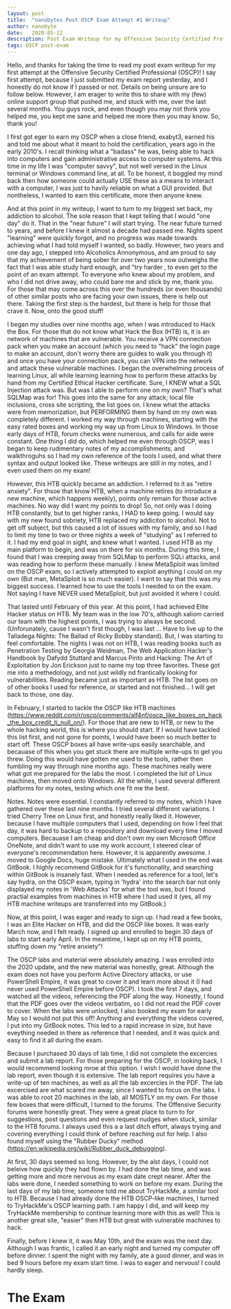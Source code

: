 ```yaml
---
layout: post
title:  "nanobytes Post OSCP Exam Attempt #1 Writeup"
author: nanobyte
date:   2020-05-12
description: Post Exam Writeup for my Offensive Security Certified Professional (OSCP) Attempt #1
tags: OSCP post-exam
---
```


Hello, and thanks for taking the time to read my post exam writeup for my first attempt at the Offensive Security Certified Professional (OSCP)! I say first attempt, because I just submitted my exam report yesterday, and I honestly do not know if I passed or not. Details on being unsure are to follow below. However, I am erager to write this to share with my (few) online support group that pushed me, and stuck with me, over the last several months. You guys rock, and even though you may not think you helped me, you kept me sane and helped me more then you may know. So, thank you!

I first got eger to earn my OSCP when a close friend, exabyt3, earned his and told me about what it meant to hold the certification, years ago in the early 2010's. I recall thinking what a "badass" he was, being able to hack into computers and gain administrative access to computer systems. At this time in my life I was "computer savvy", but not well versed in the Linux terminal or Windows command line, at all. To be honest, it boggled my mind back then how someone could actually USE these as a means to interact with a computer, I was just to havily reliable on what a GUI provided. But nontheless, I wanted to earn this certificate, more then anyone knew.

And at this point in my writeup, I want to turn to my biggest set back, my addiction to alcohol. The sole reason that I kept telling that I would "one day" do it. That in the "near future" I will start trying. The near future turned to years, and before I knew it almost a decade had passed me. Nights spent "learning" were quickly forgot, and no progress was made towards achieving what I had told myself I wanted, so badly. However, two years and one day ago, I stepped into Alcoholics Annonymous, and am proud to say that my achievement of being sober for over two years now outweighs the fact that I was able study hard enough, and "try harder
, to even get to the point of an exam attempt. To everyone who knew about my problem, and who I did not drive away, who could bare me and stick by me, thank you. For those that may come across this over the hundreds (or even thousands) of other similar posts who are facing your own issues, there is help out there. Taking the first step is the hardest, but there is help for those that crave it. Now, onto the good stuff!

I began my studies over nine months ago, when I was introduced to Hack the Box. For those that do not know what Hack the Box (HTB) is, it is an network of machines that are vulnerable. You receive a VPN connection pack when you make an account (which you need to "hack" the login page to make an account, don't worry there are guides to walk you through it) and once you have your connection pack, you can VPN into the network and attack these vulnerable machines. I began the overwhelming process of learning Linux, all while learning learning how to perform these attacks by hand from my Certified Ethical Hacker certificate. Sure, I KNEW what a SQL Injection attack was. But was I able to perform one on my own? That's what SQLMap was for! This goes into the same for any attack; local file inclusions, cross site scripting, the list goes on. I knew what the attacks were from memorization, but PERFORMING them by hand on my own was completely different. I worked my way through machines, starting with the easy rated boxes and working my way up from Linux to Windows. In those early days of HTB, forum checks were numerous, and calls for aide were constant. One thing I did do, which helped me even through OSCP, was I began to keep rudimentary notes of my accomplishments, and walkthroguhs so I had my own reference of the tools I used, and what there syntax and output looked like. These writeups are still in my notes, and I even used them on my exam!

However, this HTB quickly became an addiction. I referred to it as "retire anxiety". For thsoe that know HTB, when a machine retires (to introduce a new machine, which happens weekly), points only remain for those active machines. No way did I want my points to drop! So, not only was I doing HTB constantly, but to get higher ranks, I HAD to keep going. I would say with my new found sobriety, HTB replaced my addiciton to alcohol. Not to get off subject, but this caused a lot of issues with my family, and so I had to limit my time to two or three nights a week of "studying" as I referred to it. I had my end goal in sight, and knew what I wanted. I used HTB as my main platform to begin, and was on there for six months. During this time, I found that I was creeping away from SQLMap to perform SQLi attacks, and was reading how to perform these manually. I knew MetaSploit was limited on the OSCP exam, so I actively attempted to exploit anything I could on my own (But man, MetaSploit is so much easier). I want to say that this was my biggest success. I learned how to use the tools I needed to on the exam. Not saying I have NEVER used MetaSploit, but just avoided it where I could. 

That lasted until February of this year. At this point, I had achieved Elite Hacker status on HTB. My team was in the low 70's, although xaliom carried our team with the highest points, I was trying to always be second. (Unforunately, cause I wasn't first though, I was last ... Have to live up to the Talladega Nights: The Ballad of Ricky Bobby standard). But, I was starting to feel comfortable. The nights I was not on HTB, I was reading books such as Penetration Testing by Georgia Weidman, 
The Web Application Hacker's Handbook by Dafydd Stuttard and Marcus Pinto and Hacking: The Art of Exploitation by Jon Erickson just to name my top three favorites. These got me into a methedology, and not just wildly nd frantically looking for vulnerabilities. Reading became just as important as HTB. The list goes on of other books I used for reference, or started and not finished... I will get back to those, one day.

In February, I started to tackle the OSCP like HTB machines (https://www.reddit.com/r/oscp/comments/alf4nf/oscp_like_boxes_on_hack_the_box_credit_tj_null_on/). For those that are new to HTB, or new to the whole hacking world, this is where you should start. If I would have tackled this list first, and not gone for points, I would have been so much better to start off. These OSCP boxes all have write-ups easily searchable, and becauase of this when you get stuck there are multiple write-ups to get you threw. Doing this would have gotten me used to the tools, rather then fumbling my way through nine months ago. These machines really were what got me prepared for the labs the most. I completed the lsit of Linux machines, then moved onto Windows. All the while, I used several different platforms for my notes, testing which one fit me the best.

Notes. Notes were essential. I constantly referred to my notes, which I have gathered over these last nine months. I tried several different variations. I tried Cherry Tree on Linux first, and honestly really liked it. However, because I have multiple computers that I used, depending on how I feel that day, it was hard to backup to a repository and download every time I moved computers. Becauase I am cheap and don't own my own Microsoft Office OneNote, and didn't want to use my work account, I steered clear of everyone's recommendation here. However, it is apparently awesome. I moved to Google Docs, huge mistake. Ultimately what I used in the end was GitBook. I highly recommend GitBook for it's functionality, and searching within GitBook is insanely fast. When I needed as reference for a tool, let's say hydra, on the OSCP exam, typing in 'hydra' into the search bar not only displayed my notes in 'Web Attacks' for what the tool was, but I found practial examples from machines in HTB where I had used it (yes, all my HTB machine writeups are transferred into my GitBook.)

Now, at this point, I was eager and ready to sign up. I had read a few books, I was an Elite Hacker on HTB, and did the OSCP like boxes. It was early March now, and I felt ready. I signed up and enrolled to begin 30 days of labs to start early April. In the meantime, I kept up on my HTB points, stuffing down my "retire anxiety"!

The OSCP labs and material were absolutely amazing. I was enrolled into the 2020 update, and the new material was honestly, great. Although the exam does not have you perform Active Directory attacks, or use PowerShell Empire, it was great to cover it and learn more about it (I had never used PowerShell Empire before OSCP). I took the first 7 days, and watched all the videos, referencing the PDF along the way. Honestly, I found that the PDF goes over the videos verbatim, so I did not read the PDF cover to cover. When the labs were unlocked, I also booked my exam for early May so I would not put this off! Anything and everything the videos covered, I put into my GitBook notes. This led to a rapid increase in size, but have eveything needed in there as reference that I needed, and it was quick and easy to find it all during the exam.

Because I purchased 30 days of lab time, I did not complete the excercies and submit a lab report. For those preparing for the OSCP, in looking back, I would recommend looking mroe at this option. I wish I would have done the lab report, even though it is extensive. The lab report requires you have a write-up of ten machines, as well as all the lab excercies in the PDF. The lab excercised are what scared me away, since I wanted to focus on the labs. I was able to root 20 machines in the lab, all MOSTLY on my own. For those few boxes that were difficult, I turned to the forums. The Offensive Security forums were honestly great. They were a great place to turn to for suggestions, post questions and even request nudges when stuck, similar to the HTB forums. I always used this a a last ditch effort, always trying and covering everything I could think of before reaching out for help. I also found myself using the "Rubber Ducky" method (https://en.wikipedia.org/wiki/Rubber_duck_debugging).

At first, 30 days seemed so long. However, by the alst days, I could not beleive how quickly they had flown by. I had done the lab time, and was getting more and more nervous as my exam date crept nearer. After the labs were done, I needed something to work on before my exam. During the last days of my lab time, someone told me about TryHackMe, a similar tool to HTB. Because I had already done the HTB OSCP-like machines, I turned to TryHackMe's OSCP learning path. I am happy I did, and will keep my TryHackMe membership to continue learning more with this as well! This is another great site, "easier" then HTB but great with vulnerable machines to hack.

Finally, before I knew it, it was May 10th, and the exam was the next day. Although I was frantic, I called it an early night and turned my computer off before dinner. I spent the night with my family, ate a good dinner, and was in bed 9 hours before my exam start time. I was to eager and nervous! I could hardly sleep.

<H1>The Exam</H1>
